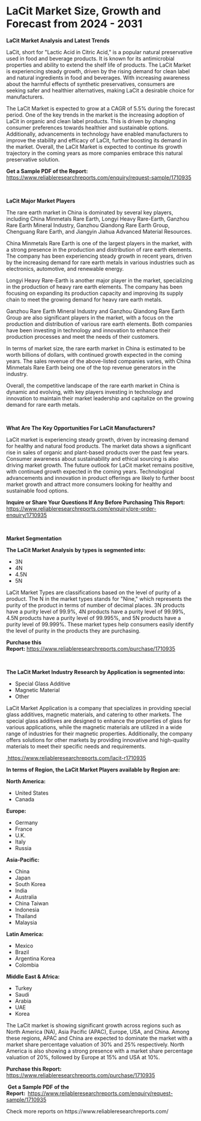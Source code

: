 <p><h1>LaCit Market Size, Growth and Forecast from 2024 - 2031</h1></p><p><strong>LaCit Market Analysis and Latest Trends</strong></p>
<p><p>LaCit, short for "Lactic Acid in Citric Acid," is a popular natural preservative used in food and beverage products. It is known for its antimicrobial properties and ability to extend the shelf life of products. The LaCit Market is experiencing steady growth, driven by the rising demand for clean label and natural ingredients in food and beverages. With increasing awareness about the harmful effects of synthetic preservatives, consumers are seeking safer and healthier alternatives, making LaCit a desirable choice for manufacturers.</p><p>The LaCit Market is expected to grow at a CAGR of 5.5% during the forecast period. One of the key trends in the market is the increasing adoption of LaCit in organic and clean label products. This is driven by changing consumer preferences towards healthier and sustainable options. Additionally, advancements in technology have enabled manufacturers to improve the stability and efficacy of LaCit, further boosting its demand in the market. Overall, the LaCit Market is expected to continue its growth trajectory in the coming years as more companies embrace this natural preservative solution.</p></p>
<p><strong>Get a Sample PDF of the Report:&nbsp;</strong> <a href="https://www.reliableresearchreports.com/enquiry/request-sample/1710935">https://www.reliableresearchreports.com/enquiry/request-sample/1710935</a></p>
<p>&nbsp;</p>
<p><strong>LaCit Major Market Players</strong></p>
<p><p>The rare earth market in China is dominated by several key players, including China Minmetals Rare Earth, Longyi Heavy Rare-Earth, Ganzhou Rare Earth Mineral Industry, Ganzhou Qiandong Rare Earth Group, Chenguang Rare Earth, and Jiangyin Jiahua Advanced Material Resources. </p><p>China Minmetals Rare Earth is one of the largest players in the market, with a strong presence in the production and distribution of rare earth elements. The company has been experiencing steady growth in recent years, driven by the increasing demand for rare earth metals in various industries such as electronics, automotive, and renewable energy. </p><p>Longyi Heavy Rare-Earth is another major player in the market, specializing in the production of heavy rare earth elements. The company has been focusing on expanding its production capacity and improving its supply chain to meet the growing demand for heavy rare earth metals.</p><p>Ganzhou Rare Earth Mineral Industry and Ganzhou Qiandong Rare Earth Group are also significant players in the market, with a focus on the production and distribution of various rare earth elements. Both companies have been investing in technology and innovation to enhance their production processes and meet the needs of their customers.</p><p>In terms of market size, the rare earth market in China is estimated to be worth billions of dollars, with continued growth expected in the coming years. The sales revenue of the above-listed companies varies, with China Minmetals Rare Earth being one of the top revenue generators in the industry. </p><p>Overall, the competitive landscape of the rare earth market in China is dynamic and evolving, with key players investing in technology and innovation to maintain their market leadership and capitalize on the growing demand for rare earth metals.</p></p>
<p>&nbsp;</p>
<p><strong>What Are The Key Opportunities For LaCit Manufacturers?</strong></p>
<p><p>LaCit market is experiencing steady growth, driven by increasing demand for healthy and natural food products. The market data shows a significant rise in sales of organic and plant-based products over the past few years. Consumer awareness about sustainability and ethical sourcing is also driving market growth. The future outlook for LaCit market remains positive, with continued growth expected in the coming years. Technological advancements and innovation in product offerings are likely to further boost market growth and attract more consumers looking for healthy and sustainable food options.</p></p>
<p><strong>Inquire or Share Your Questions If Any Before Purchasing This Report:</strong> <a href="https://www.reliableresearchreports.com/enquiry/pre-order-enquiry/1710935">https://www.reliableresearchreports.com/enquiry/pre-order-enquiry/1710935</a></p>
<p>&nbsp;</p>
<p><strong>Market Segmentation</strong></p>
<p><strong>The LaCit Market Analysis by types is segmented into:</strong></p>
<p><ul><li>3N</li><li>4N</li><li>4.5N</li><li>5N</li></ul></p>
<p><p>LaCit Market Types are classifications based on the level of purity of a product. The N in the market types stands for "Nine," which represents the purity of the product in terms of number of decimal places. 3N products have a purity level of 99.9%, 4N products have a purity level of 99.99%, 4.5N products have a purity level of 99.995%, and 5N products have a purity level of 99.999%. These market types help consumers easily identify the level of purity in the products they are purchasing.</p></p>
<p><strong>Purchase this Report:&nbsp;</strong><a href="https://www.reliableresearchreports.com/purchase/1710935">https://www.reliableresearchreports.com/purchase/1710935</a></p>
<p>&nbsp;</p>
<p><strong>The LaCit Market Industry Research by Application is segmented into:</strong></p>
<p><ul><li>Special Glass Additive</li><li>Magnetic Material</li><li>Other</li></ul></p>
<p><p>LaCit Market Application is a company that specializes in providing special glass additives, magnetic materials, and catering to other markets. The special glass additives are designed to enhance the properties of glass for various applications, while the magnetic materials are utilized in a wide range of industries for their magnetic properties. Additionally, the company offers solutions for other markets by providing innovative and high-quality materials to meet their specific needs and requirements.</p></p>
<p><a href="https://www.reliableresearchreports.com/lacit-r1710935">&nbsp;https://www.reliableresearchreports.com/lacit-r1710935</a></p>
<p><strong>In terms of Region, the LaCit Market Players available by Region are:</strong></p>
<p>
    <p> <strong> North America: </strong>
        <ul>
            <li>United States</li>
            <li>Canada</li>
        </ul>
        </p> 
    <p> <strong> Europe: </strong>
        <ul>
            <li>Germany</li>
            <li>France</li>
            <li>U.K.</li>
            <li>Italy</li>
            <li>Russia</li>
        </ul>
        </p> 
    <p> <strong> Asia-Pacific: </strong>
        <ul>
            <li>China</li>
            <li>Japan</li>
            <li>South Korea</li>
            <li>India</li>
            <li>Australia</li>
            <li>China Taiwan</li>
            <li>Indonesia</li>
            <li>Thailand</li>
            <li>Malaysia</li>
        </ul>
        </p> 
    <p> <strong> Latin America: </strong>
        <ul>
            <li>Mexico</li>
            <li>Brazil</li>
            <li>Argentina Korea</li>
            <li>Colombia</li>
        </ul>
        </p> 
    <p> <strong> Middle East & Africa: </strong>
        <ul>
            <li>Turkey</li>
            <li>Saudi</li>
            <li>Arabia</li>
            <li>UAE</li>
            <li>Korea</li>
        </ul>
    </p>
    </p>
<p><p>The LaCit market is showing significant growth across regions such as North America (NA), Asia Pacific (APAC), Europe, USA, and China. Among these regions, APAC and China are expected to dominate the market with a market share percentage valuation of 30% and 25% respectively. North America is also showing a strong presence with a market share percentage valuation of 20%, followed by Europe at 15% and USA at 10%.</p></p>
<p><strong>Purchase this Report: </strong><a href="https://www.reliableresearchreports.com/purchase/1710935">https://www.reliableresearchreports.com/purchase/1710935</a></p>
<p>&nbsp;<strong>Get a Sample PDF of the Report:&nbsp;&nbsp;</strong><a href="https://www.reliableresearchreports.com/enquiry/request-sample/1710935">https://www.reliableresearchreports.com/enquiry/request-sample/1710935</a></p>
<p><strong></strong></p>
<p>Check more reports on https://www.reliableresearchreports.com/</p>